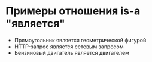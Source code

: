 # Примеры отношения is-a "является"

- Прямоугольник является геометрической фигурой
- HTTP-запрос является сетевым запросом
- Бензиновый двигатель является двигателем
